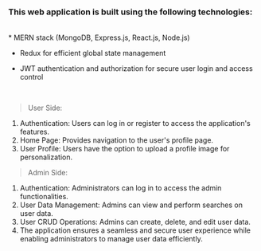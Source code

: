 ### This web application is built using the following technologies: ###
<br>
* MERN stack (MongoDB, Express.js, React.js, Node.js)

* Redux for efficient global state management

* JWT authentication and authorization for secure user login and access control
<br>

> User Side:

1. Authentication: Users can log in or register to access the application's features.
2. Home Page: Provides navigation to the user's profile page.
3. User Profile: Users have the option to upload a profile image for personalization.

> Admin Side:

1. Authentication: Administrators can log in to access the admin functionalities.
2. User Data Management: Admins can view and perform searches on user data.
3. User CRUD Operations: Admins can create, delete, and edit user data.
4. The application ensures a seamless and secure user experience while enabling administrators to manage user data efficiently.